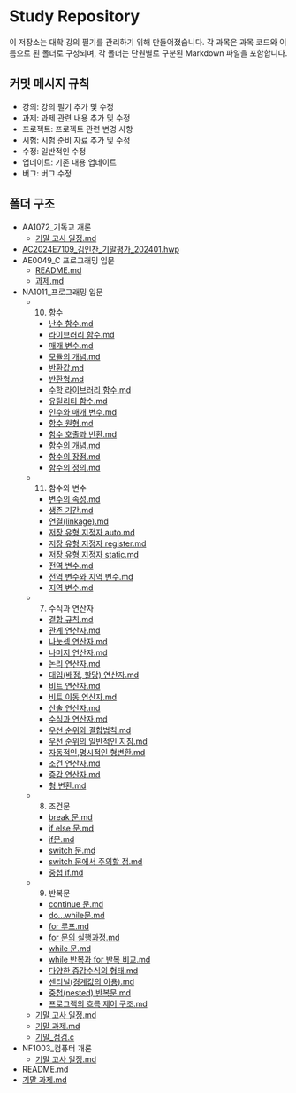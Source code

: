 # Study Repository

이 저장소는 대학 강의 필기를 관리하기 위해 만들어졌습니다. 각 과목은 과목 코드와 이름으로 된 폴더로 구성되며, 각 폴더는 단원별로 구분된 Markdown 파일을 포함합니다.

## 커밋 메시지 규칙

 - 강의: 강의 필기 추가 및 수정
 - 과제: 과제 관련 내용 추가 및 수정
 - 프로젝트: 프로젝트 관련 변경 사항
 - 시험: 시험 준비 자료 추가 및 수정
 - 수정: 일반적인 수정
 - 업데이트: 기존 내용 업데이트
 - 버그: 버그 수정

## 폴더 구조

- AA1072_기독교 개론
  - [기말 고사 일정.md](AA1072_기독교%20개론/기말%20고사%20일정.md)
- [AC2024E7109_김인찬_기말평가_202401.hwp](AC2024E7109_김인찬_기말평가_202401.hwp)
- AE0049_C 프로그래밍 입문
  - [README.md](AE0049_C%20프로그래밍%20입문/README.md)
  - [과제.md](AE0049_C%20프로그래밍%20입문/과제.md)
- NA1011_프로그래밍 입문
  - 10. 함수
    - [난수 함수.md](NA1011_프로그래밍%20입문/10.%20함수/난수%20함수.md)
    - [라이브러리 함수.md](NA1011_프로그래밍%20입문/10.%20함수/라이브러리%20함수.md)
    - [매개 변수.md](NA1011_프로그래밍%20입문/10.%20함수/매개%20변수.md)
    - [모듈의 개념.md](NA1011_프로그래밍%20입문/10.%20함수/모듈의%20개념.md)
    - [반환값.md](NA1011_프로그래밍%20입문/10.%20함수/반환값.md)
    - [반환형.md](NA1011_프로그래밍%20입문/10.%20함수/반환형.md)
    - [수학 라이브러리 함수.md](NA1011_프로그래밍%20입문/10.%20함수/수학%20라이브러리%20함수.md)
    - [유틸리티 함수.md](NA1011_프로그래밍%20입문/10.%20함수/유틸리티%20함수.md)
    - [인수와 매개 변수.md](NA1011_프로그래밍%20입문/10.%20함수/인수와%20매개%20변수.md)
    - [함수 원형.md](NA1011_프로그래밍%20입문/10.%20함수/함수%20원형.md)
    - [함수 호출과 반환.md](NA1011_프로그래밍%20입문/10.%20함수/함수%20호출과%20반환.md)
    - [함수의 개념.md](NA1011_프로그래밍%20입문/10.%20함수/함수의%20개념.md)
    - [함수의 장점.md](NA1011_프로그래밍%20입문/10.%20함수/함수의%20장점.md)
    - [함수의 정의.md](NA1011_프로그래밍%20입문/10.%20함수/함수의%20정의.md)
  - 11. 함수와 변수
    - [변수의 속성.md](NA1011_프로그래밍%20입문/11.%20함수와%20변수/변수의%20속성.md)
    - [생존 기간.md](NA1011_프로그래밍%20입문/11.%20함수와%20변수/생존%20기간.md)
    - [연결(linkage).md](NA1011_프로그래밍%20입문/11.%20함수와%20변수/연결(linkage).md)
    - [저장 유형 지정자 auto.md](NA1011_프로그래밍%20입문/11.%20함수와%20변수/저장%20유형%20지정자%20auto.md)
    - [저장 유형 지정자 register.md](NA1011_프로그래밍%20입문/11.%20함수와%20변수/저장%20유형%20지정자%20register.md)
    - [저장 유형 지정자 static.md](NA1011_프로그래밍%20입문/11.%20함수와%20변수/저장%20유형%20지정자%20static.md)
    - [전역 변수.md](NA1011_프로그래밍%20입문/11.%20함수와%20변수/전역%20변수.md)
    - [전역 변수와 지역 변수.md](NA1011_프로그래밍%20입문/11.%20함수와%20변수/전역%20변수와%20지역%20변수.md)
    - [지역 변수.md](NA1011_프로그래밍%20입문/11.%20함수와%20변수/지역%20변수.md)
  - 7. 수식과 연산자
    - [결합 규칙.md](NA1011_프로그래밍%20입문/7.%20수식과%20연산자/결합%20규칙.md)
    - [관계 연산자.md](NA1011_프로그래밍%20입문/7.%20수식과%20연산자/관계%20연산자.md)
    - [나눗셈 연산자.md](NA1011_프로그래밍%20입문/7.%20수식과%20연산자/나눗셈%20연산자.md)
    - [나머지 연산자.md](NA1011_프로그래밍%20입문/7.%20수식과%20연산자/나머지%20연산자.md)
    - [논리 연산자.md](NA1011_프로그래밍%20입문/7.%20수식과%20연산자/논리%20연산자.md)
    - [대입(배정, 할당) 연산자.md](NA1011_프로그래밍%20입문/7.%20수식과%20연산자/대입(배정,%20할당)%20연산자.md)
    - [비트 연산자.md](NA1011_프로그래밍%20입문/7.%20수식과%20연산자/비트%20연산자.md)
    - [비트 이동 연산자.md](NA1011_프로그래밍%20입문/7.%20수식과%20연산자/비트%20이동%20연산자.md)
    - [산술 연산자.md](NA1011_프로그래밍%20입문/7.%20수식과%20연산자/산술%20연산자.md)
    - [수식과 연산자.md](NA1011_프로그래밍%20입문/7.%20수식과%20연산자/수식과%20연산자.md)
    - [우선 순위와 결합법칙.md](NA1011_프로그래밍%20입문/7.%20수식과%20연산자/우선%20순위와%20결합법칙.md)
    - [우선 순위의 일반적인 지침.md](NA1011_프로그래밍%20입문/7.%20수식과%20연산자/우선%20순위의%20일반적인%20지침.md)
    - [자동적인,명시적인 형변환.md](NA1011_프로그래밍%20입문/7.%20수식과%20연산자/자동적인,명시적인%20형변환.md)
    - [조건 연산자.md](NA1011_프로그래밍%20입문/7.%20수식과%20연산자/조건%20연산자.md)
    - [증감 연산자.md](NA1011_프로그래밍%20입문/7.%20수식과%20연산자/증감%20연산자.md)
    - [형 변환.md](NA1011_프로그래밍%20입문/7.%20수식과%20연산자/형%20변환.md)
  - 8. 조건문
    - [break 문.md](NA1011_프로그래밍%20입문/8.%20조건문/break%20문.md)
    - [if else 문.md](NA1011_프로그래밍%20입문/8.%20조건문/if%20else%20문.md)
    - [if문.md](NA1011_프로그래밍%20입문/8.%20조건문/if문.md)
    - [switch 문.md](NA1011_프로그래밍%20입문/8.%20조건문/switch%20문.md)
    - [switch 문에서 주의할 점.md](NA1011_프로그래밍%20입문/8.%20조건문/switch%20문에서%20주의할%20점.md)
    - [중첩 if.md](NA1011_프로그래밍%20입문/8.%20조건문/중첩%20if.md)
  - 9. 반복문
    - [continue 문.md](NA1011_프로그래밍%20입문/9.%20반복문/continue%20문.md)
    - [do...while문.md](NA1011_프로그래밍%20입문/9.%20반복문/do...while문.md)
    - [for 루프.md](NA1011_프로그래밍%20입문/9.%20반복문/for%20루프.md)
    - [for 문의 실행과정.md](NA1011_프로그래밍%20입문/9.%20반복문/for%20문의%20실행과정.md)
    - [while 문.md](NA1011_프로그래밍%20입문/9.%20반복문/while%20문.md)
    - [while 반복과 for 반복 비교.md](NA1011_프로그래밍%20입문/9.%20반복문/while%20반복과%20for%20반복%20비교.md)
    - [다양한 증감수식의 형태.md](NA1011_프로그래밍%20입문/9.%20반복문/다양한%20증감수식의%20형태.md)
    - [센티널(경계값의 이용).md](NA1011_프로그래밍%20입문/9.%20반복문/센티널(경계값의%20이용).md)
    - [중첩(nested) 반복문.md](NA1011_프로그래밍%20입문/9.%20반복문/중첩(nested)%20반복문.md)
    - [프로그램의 흐름 제어 구조.md](NA1011_프로그래밍%20입문/9.%20반복문/프로그램의%20흐름%20제어%20구조.md)
  - [기말 고사 일정.md](NA1011_프로그래밍%20입문/기말%20고사%20일정.md)
  - [기말 과제.md](NA1011_프로그래밍%20입문/기말%20과제.md)
  - [기말_점검.c](NA1011_프로그래밍%20입문/기말_점검.c)
- NF1003_컴퓨터 개론
  - [기말 고사 일정.md](NF1003_컴퓨터%20개론/기말%20고사%20일정.md)
- [README.md](README.md)
- [기말 과제.md](기말%20과제.md)
